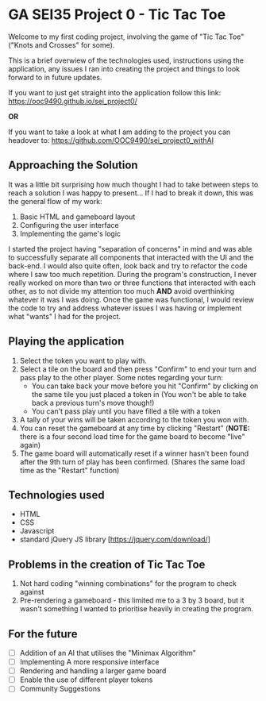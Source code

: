 # GA SEI35 Project 0 - Tic Tac Toe
Welcome to my first coding project, involving the game of "Tic Tac Toe" ("Knots and Crosses" for some).

This is a brief overwiew of the technologies used, instructions using the application, any issues I ran into creating the project and things to look forward to in future updates.

If you want to just get straight into the application follow this link:
https://ooc9490.github.io/sei_project0/

**OR**

If you want to take a look at what I am adding to the project you can headover to:
https://github.com/OOC9490/sei_project0_withAI

## Approaching the Solution
It was a little bit surprising how much thought I had to take between steps to reach a solution I was happy to present... If I had to break it down, this was the general flow of my work:

1. Basic HTML and gameboard layout
2. Configuring the user interface
3. Implementing the game's logic

I started the project having "separation of concerns" in mind and was able to successfully separate all components that interacted with the UI and the back-end. I would also quite often, look back and try to refactor the code where I saw too much repetition. During the program's construction, I never really worked on more than two or three functions that interacted with each other, as to not divide my attention too much **AND** avoid overthinking whatever it was I was doing. Once the game was functional, I would review the code to try and address whatever issues I was having or implement what "wants" I had for the project.

## Playing the application
1. Select the token you want to play with.
2. Select a tile on the board and then press "Confirm" to end your turn and pass play to the other player. Some notes regarding your turn:
    - You can take back your move before you hit "Confirm" by clicking on the same tile you just placed a token in (You won't be able to take back a previous turn's move though!)
    - You can't pass play until you have filled a tile with a token
3. A tally of your wins will be taken according to the token you won with.
4. You can reset the gameboard at any time by clicking "Restart" (**NOTE:** there is a four second load time for the game board to become "live" again)
5. The game board will automatically reset if a winner hasn't been found after the 9th turn of play has been confirmed. (Shares the same load time as the "Restart" function)

## Technologies used
- HTML
- CSS
- Javascript
- standard jQuery JS library [https://jquery.com/download/]

## Problems in the creation of Tic Tac Toe
1. Not hard coding "winning combinations" for the program to check against
2. Pre-rendering a gameboard - this limited me to a 3 by 3 board, but it wasn't something I wanted to prioritise heavily in creating the program.

## For the future
- [ ] Addition of an AI that utilises the "Minimax Algorithm"
- [ ] Implementing A more responsive interface
- [ ] Rendering and handling a larger game board
- [ ] Enable the use of different player tokens
- [ ] Community Suggestions
